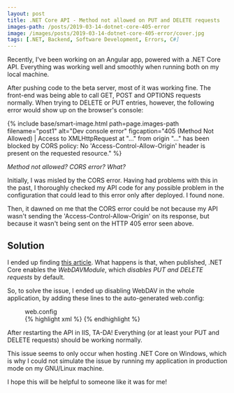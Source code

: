 ```yaml
---
layout: post
title: .NET Core API - Method not allowed on PUT and DELETE requests
images-path: /posts/2019-03-14-dotnet-core-405-error
image: /images/posts/2019-03-14-dotnet-core-405-error/cover.jpg
tags: [.NET, Backend, Software Development, Errors, C#]
---
```


Recently, I've been working on an Angular app, powered with a .NET Core API. Everything was working well and smoothly when running both on my local machine.

After pushing code to the beta server, most of it was working fine. The front-end was being able to call GET, POST and OPTIONS requests normally. When trying to DELETE or PUT entries, however, the following error would show up on the browser's console:

{% include base/smart-image.html 
  path=page.images-path
  filename="post1"
  alt="Dev console error"
  figcaption="405 (Method Not Allowed) | Access to XMLHttpRequest at \"...\" from origin \"...\" has been blocked by CORS policy: No 'Access-Control-Allow-Origin' header is present on the requested resource." 
%}

_Method not allowed? CORS error? What?_

Initially, I was misled by the CORS error. Having had problems with this in the past, I thoroughly checked my API code for any possible problem in the configuration that could lead to this error only after deployed. I found none.

Then, it dawned on me that the CORS error could be not because my API wasn't sending the 'Access-Control-Allow-Origin' on its response, but because it wasn't being sent on the HTTP 405 error seen above.

## Solution

I ended up finding [this article](https://www.ryadel.com/en/error-405-methods-not-allowed-asp-net-core-put-delete-requests/). What happens is that, when published, .NET Core enables the _WebDAVModule_, which _disables PUT and DELETE requests_ by default.

So, to solve the issue, I ended up disabling WebDAV in the whole application, by adding these lines to the auto-generated web.config:

<figure>
<figcaption class="file-name">web.config</figcaption>
{% highlight xml %}
<system.webServer>
  <modules runAllManagedModulesForAllRequests="false">
    <remove name="WebDAVModule" />
  </modules>
</system.webServer>
{% endhighlight %}
</figure>

After restarting the API in IIS, TA-DA! Everything (or at least your PUT and DELETE requests) should be working normally.

This issue seems to only occur when hosting .NET Core on Windows, which is why I could not simulate the issue by running my application in production mode on my GNU/Linux machine.

I hope this will be helpful to someone like it was for me!